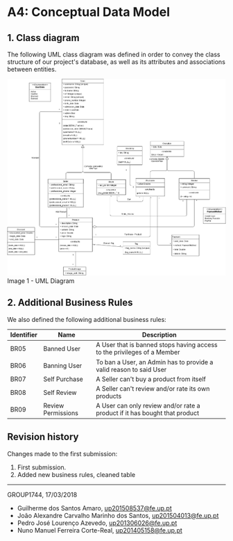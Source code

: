 # A4: Conceptual Data Model
 
## 1. Class diagram
 
The following UML class diagram was defined in order to convey the class structure of our project's database, as well as its attributes and associations between entities.

![image 1 - UML Diagram](/images/A4/uml_lbaw_v2.png)   
Image 1 - UML Diagram
 
## 2. Additional Business Rules
 
 We also defined the following additional business rules:

| Identifier | Name               | Description                                                                |
|------------|--------------------|----------------------------------------------------------------------------|
| BR05       | Banned User        | A User that is banned stops having access to the privileges of a Member    |
| BR06       | Banning User       | To ban a User, an Admin has to provide a valid reason to said User         |
| BR07       | Self Purchase      | A Seller can't buy a product from itself                                   |
| BR08       | Self Review        | A Seller can't review and/or rate its own products                         |
| BR09       | Review Permissions | A User can only review and/or rate a product if it has bought that product |
 
## Revision history
 
Changes made to the first submission:
1. First submission.
2. Added new business rules, cleaned table
 
***
 
GROUP1744, 17/03/2018

- Guilherme dos Santos Amaro, up201508537@fe.up.pt
- João Alexandre Carvalho Marinho dos Santos, up201504013@fe.up.pt
- Pedro José Lourenço Azevedo, up201306026@fe.up.pt
- Nuno Manuel Ferreira Corte-Real, up201405158@fe.up.pt
